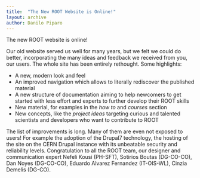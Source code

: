 ```yaml
---
title:  "The New ROOT Website is Online!"
layout: archive
author: Danilo Piparo
---
```


The new ROOT website is online!

Our old website served us well for many years, but we felt we could do better,
incorporating the many ideas and feedback we received from you, our users.
The whole site has been entirely rethought. Some highlights:

+ A new, modern look and feel
+ An improved navigation which allows to literally rediscover the published material
+ A new structure of documentation aiming to help newcomers to get started with less effort and experts to further develop their ROOT skills
+ New material, for examples in the *how to* and *courses* section
+ New concepts, like the *project ideas* targeting curious and talented scientists and developers who want to contribute to ROOT

The list of improvements is long. Many of them are even not exposed to users! For example
the adoption of the Drupal7 technology, the hosting of the site on the CERN Drupal
instance with its unbeatable security and reliability levels.
Congratulation to all the ROOT team, our designer and communication expert Nefeli Kousi
(PH-SFT), Sotirios Boutas (DG-CO-CO), Dan Noyes (DG-CO-CO), Eduardo Alvarez Fernandez
(IT-OIS-WL), Cinzia Demelis (DG-CO).
